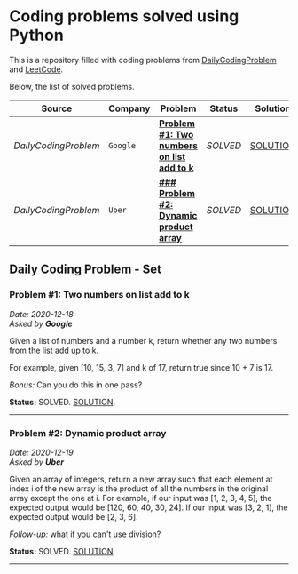 # Coding problems solved using Python

This is a repository filled with coding problems from [DailyCodingProblem](https://www.dailycodingproblem.com/) and [LeetCode](https://leetcode.com/).

Below, the list of solved problems.

| Source               | Company  | Problem                                                                                    | Status   | Solution                                              |
| -------------------- | -------- | ------------------------------------------------------------------------------------------ | -------- | ----------------------------------------------------- |
| _DailyCodingProblem_ | `Google` | [**Problem #1: Two numbers on list add to k**](#-Problem-#1:-Two-numbers-on-list-add-to-k) | _SOLVED_ | [SOLUTION](DailyCodingProblem/2020-12-18-solution.py) |
| _DailyCodingProblem_ | `Uber`   | [**### Problem #2: Dynamic product array**](#-Problem-#2:-Dynamic-product-array)           | _SOLVED_ | [SOLUTION](DailyCodingProblem/2020-12-19-solution.py) |

## Daily Coding Problem - Set

### Problem #1: Two numbers on list add to k

_Date: 2020-12-18_<br/>
_Asked by **Google**_

Given a list of numbers and a number k, return whether any two numbers from the list add up to k.

For example, given [10, 15, 3, 7] and k of 17, return true since 10 + 7 is 17.

_Bonus:_ Can you do this in one pass?

**Status:** SOLVED.
[SOLUTION](DailyCodingProblem/2020-12-18-solution.py).

---

### Problem #2: Dynamic product array

_Date: 2020-12-19_<br/>
_Asked by **Uber**_

Given an array of integers, return a new array such that each element at index i of the new array is the product of all the numbers in the original array except the one at i.
For example, if our input was [1, 2, 3, 4, 5], the expected output would be [120, 60, 40, 30, 24]. If our input was [3, 2, 1], the expected output would be [2, 3, 6].

_Follow-up:_ what if you can't use division?

**Status:** SOLVED.
[SOLUTION](DailyCodingProblem/2020-12-19-solution.py).

---
